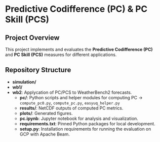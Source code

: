# Predictive Codifference (PC) & PC Skill (PCS)

## Project Overview
This project implements and evaluates the **Predictive Codifference (PC)** and **PC Skill (PCS)** measures for different applications.

## Repository Structure
- **simulation/**
- **wb1/**
- **wb2**: Applycation of PC/PCS to WeatherBench2 forecasts.
  - **pc/**: Python scripts and helper modules for computing PC &rarr; `compute_pc0.py`, `compute_pc.py`, `easyuq_helper.py`
  - **results/**: NetCDF outputs of computed PC metrics.
  - **plots/**: Generated figures.
  - **pc.ipynb**: Jupyter notebook for analysis and visualization.
  - **requirements.txt**: Pinned Python packages for local development.
  - **setup.py**: Installation requirements for running the evaluation on GCP with Apache Beam.
